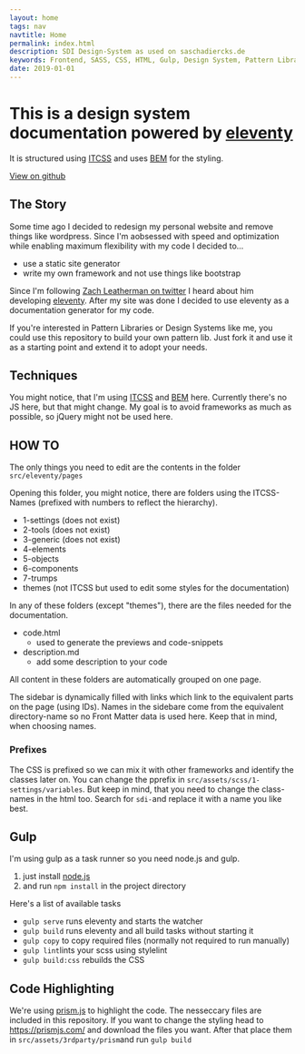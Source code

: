 ```yaml
---
layout: home
tags: nav
navtitle: Home
permalink: index.html
description: SDI Design-System as used on saschadiercks.de
keywords: Frontend, SASS, CSS, HTML, Gulp, Design System, Pattern Library
date: 2019-01-01
---
```


<div class="sdi-hero sdi-full-width">
	<div class="sdi-container sdi-center">
		<h1 class="sdi-hero__title">This is a design system documentation powered by <a href="https://github.com/11ty/eleventy">eleventy</a></h1>
		<p class="sdi-hero__text">It is structured using <a href="https://speakerdeck.com/dafed/managing-css-projects-with-itcss">ITCSS</a> and uses <a href="http://getbem.com/">BEM</a> for the styling.</p>
		<a class="sdi-button" href="https://github.com/saschadiercks/sdi-design-system">View on github</a>
	</div>
</div>

## The Story
Some time ago I decided to redesign my personal website and remove things like wordpress.
Since I'm aobsessed with speed and optimization while enabling maximum flexibility with my code I decided to...
- use a static site generator
- write my own framework and not use things like bootstrap

Since I'm following [Zach Leatherman on twitter](https://twitter.com/zachleat) I heard about him developing [eleventy](https://twitter.com/eleven_ty).
After my site was done I decided to use eleventy as a documentation generator for my code.

If you're interested in Pattern Libraries or Design Systems like me, you could use this repository to build your own pattern lib. Just fork it and use it as a starting point and extend it to adopt your needs.

## Techniques
You might notice, that I'm using [ITCSS](https://speakerdeck.com/dafed/managing-css-projects-with-itcss) and [BEM](http://getbem.com/) here.
Currently there's no JS here, but that might change. My goal is to avoid frameworks as much as possible, so jQuery might not be used here.

## HOW TO
The only things you need to edit are the contents in the folder `src/eleventy/pages`

Opening this folder, you might notice, there are folders using the ITCSS-Names (prefixed with numbers to reflect the hierarchy).
- 1-settings (does not exist)
- 2-tools (does not exist)
- 3-generic (does not exist)
- 4-elements
- 5-objects
- 6-components
- 7-trumps
- themes (not ITCSS but used to edit some styles for the documentation)

In any of these folders (except "themes"), there are the files needed for the documentation.
- code.html
	- used to generate the previews and code-snippets
- description.md
	- add some description to your code

All content in these folders are automatically grouped on one page.

The sidebar is dynamically filled with links which link to the equivalent parts on the page (using IDs).
Names in the sidebare come from the equivalent directory-name so no Front Matter data is used here.
Keep that in mind, when choosing names.

### Prefixes
The CSS is prefixed so we can mix it with other frameworks and identify the classes later on. You can change the pprefix in `src/assets/scss/1-settings/variables`. But keep in mind, that you need to change the class-names in the html too. Search for `sdi-`and replace it with a name you like best.

## Gulp
I'm using gulp as a task runner so you need node.js and gulp.
1. just install [node.js](https://nodejs.org/en/)
2. and run `npm install` in the project directory

Here's a list of available tasks
- `gulp serve` runs eleventy and starts the watcher
- `gulp build` runs eleventy and all build tasks without starting it
- `gulp copy` to copy required files (normally not required to run manually)
- `gulp lint`lints your scss using stylelint
- `gulp build:css` rebuilds the CSS

## Code Highlighting
We're using [prism.js](https://github.com/PrismJS/prism) to highlight the code. The nesseccary files are included in this repository. If you want to change the styling head to https://prismjs.com/ and download the files you want. After that place them in `src/assets/3rdparty/prism`and run `gulp build`
